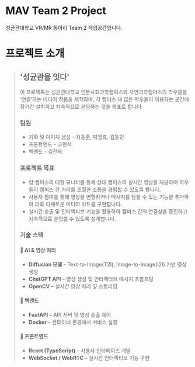# MAV Team 2 Project

성균관대학교 VR/MR 동아리 Team 2 작업공간입니다.

# 프로젝트 소개

> ## '성균관을 잇다'
>
> 이 프로젝트는 성균관대학교 인문사회과학캠퍼스와 자연과학캠퍼스의 학우들을 ‘연결’하는 미디어 작품을 제작하여, 각 캠퍼스 내 많은 학우들이 이용하는 공간에 장기간 설치하고 지속적으로 운영하는 것을 목표로 합니다.
>
> ### 팀원
>
> - 기획 및 이미지 생성 - 차동훈, 박정휴, 김동민
> - 프론트앤드 - 고현서
> - 백앤드 - 김진욱
>
> ### 프로젝트 목표
>
> - 양 캠퍼스의 대형 모니터를 통해 상대 캠퍼스의 실시간 영상을 제공하여 학우들이 캠퍼스 간 거리를 초월한 소통을 경험할 수 있도록 합니다.
> - 사용자 참여를 통해 영상을 변형하거나 메시지를 담을 수 있는 기능을 추가하여 더욱 다채로운 미디어 아트를 구현합니다.
> - 실시간 송출 및 인터랙티브 기능을 활용하여 캠퍼스 간의 연결성을 증진하고 지속적으로 운영할 수 있도록 설계합니다.
>
> ### 기술 스택
>
> #### 🔹 AI & 영상 처리
>
> - **Diffusion 모델** – Text-to-Image(T2I), Image-to-Image(I2I) 기반 영상 생성
> - **ChatGPT API** – 영상 생성 및 인터랙티브 메시지 프롬프팅
> - **OpenCV** – 실시간 영상 처리 및 스트리밍
>
> #### 🔹 백엔드
>
> - **FastAPI** – API 서버 및 영상 송출 제어
> - **Docker** – 컨테이너 환경에서 서비스 실행
>
> #### 🔹 프론트엔드
>
> - **React (TypeScript)** – 사용자 인터페이스 개발
> - **WebSocket / WebRTC** – 실시간 인터랙티브 기능 구현
